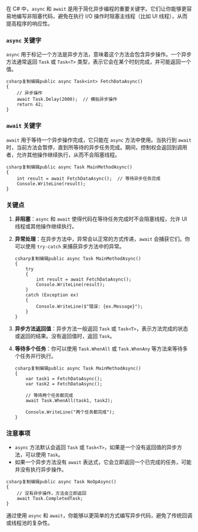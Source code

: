 在 C# 中，`async` 和 `await` 是用于简化异步编程的重要关键字。它们让你能够更容易地编写非阻塞代码，避免在执行 I/O 操作时阻塞主线程（比如 UI 线程），从而提高程序的响应性。

### `async` 关键字

`async` 用于标记一个方法是异步方法，意味着这个方法会包含异步操作。一个异步方法通常返回 `Task` 或 `Task<T>` 类型，表示它会在某个时刻完成，并可能返回一个值。

```
csharp复制编辑public async Task<int> FetchDataAsync()
{
    // 异步操作
    await Task.Delay(2000);  // 模拟异步操作
    return 42;
}
```

### `await` 关键字

`await` 用于等待一个异步操作完成，它只能在 `async` 方法中使用。当执行到 `await` 时，当前方法会暂停，直到所等待的异步任务完成。期间，控制权会返回到调用者，允许其他操作继续执行，从而不会阻塞线程。

```
csharp复制编辑public async Task MainMethodAsync()
{
    int result = await FetchDataAsync();  // 等待异步任务完成
    Console.WriteLine(result);
}
```

### 关键点

1. **非阻塞**：`async` 和 `await` 使得代码在等待任务完成时不会阻塞线程，允许 UI 线程或其他操作继续执行。

2. **异常处理**：在异步方法中，异常会以正常的方式传递，`await` 会捕获它们。你可以使用 `try-catch` 来捕获异步方法中的异常。

   ```
   csharp复制编辑public async Task MainMethodAsync()
   {
       try
       {
           int result = await FetchDataAsync();
           Console.WriteLine(result);
       }
       catch (Exception ex)
       {
           Console.WriteLine($"错误: {ex.Message}");
       }
   }
   ```

3. **异步方法返回值**：异步方法一般返回 `Task` 或 `Task<T>`，表示方法完成的状态或返回的结果。没有返回值时，返回 `Task`。

4. **等待多个任务**：你可以使用 `Task.WhenAll` 或 `Task.WhenAny` 等方法来等待多个任务并行执行。

   ```
   csharp复制编辑public async Task MainMethodAsync()
   {
       var task1 = FetchDataAsync();
       var task2 = FetchDataAsync();
       
       // 等待两个任务都完成
       await Task.WhenAll(task1, task2);
       
       Console.WriteLine("两个任务都完成");
   }
   ```

### 注意事项

- `async` 方法默认会返回 `Task` 或 `Task<T>`，如果是一个没有返回值的异步方法，可以使用 `Task`。
- 如果一个异步方法没有 `await` 表达式，它会立即返回一个已完成的任务，可能并没有执行异步操作。

```
csharp复制编辑public async Task NoOpAsync()
{
    // 没有异步操作，方法会立即返回
    await Task.CompletedTask;
}
```

通过使用 `async` 和 `await`，你能够以更简单的方式编写异步代码，避免了传统回调或线程池的复杂性。